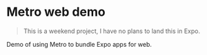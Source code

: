# Metro web demo

> This is a weekend project, I have no plans to land this in Expo.

Demo of using Metro to bundle Expo apps for web.




